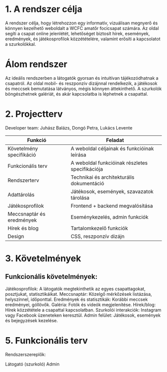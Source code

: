 # 1. A rendszer célja
A rendszer célja, hogy létrehozzon egy informatív, vizuálisan megnyerő és könnyen kezelhető weboldalt a WCFC amatőr focicsapat számára. Az oldal segíti a csapat online jelenlétét, lehetőséget biztosít hírek, események, eredmények, és játékosprofilok közzétételére, valamint erősíti a kapcsolatot a szurkolókkal.

# Álom rendszer
Az ideális rendszerben a látogatók gyorsan és intuitívan tájékozódhatnak a csapatról. Az oldal mobil- és reszponzív dizájnnal rendelkezik, a játékosok és meccsek bemutatása látványos, mégis könnyen áttekinthető. A szurkolók böngészhetnek galériát, és akár kapcsolatba is léphetnek a csapattal.

# 2. Projectterv
Developer team: Juhász Balázs, Dongó Petra, Lukács Levente

| Funkció                   | Feladat                                         |
| ------------------------- | ----------------------------------------------- |
| Követelmény specifikáció  | A weboldal céljainak és funkcióinak leírása     |
| Funkcionális terv         | A weboldal funkcióinak részletes specifikációja |
| Rendszerterv              | Technikai és architekturális dokumentáció       |
| Adattárolás               | Játékosok, események, szavazatok tárolása       |
| Játékosprofilok           | Frontend + backend megvalósítása                |
| Meccsnaptár és eredmények | Eseménykezelés, admin funkciók                  |
| Hírek és blog             | Tartalomkezelő funkciók                         |
| Design                    | CSS, reszponzív dizájn                          |

# 3. Követelmények
## Funkcionális követelmények:

Játékosprofilok: A látogatók megtekinthetik az egyes csapattagokat, posztjukat, statisztikáikat.
Meccsnaptár: Közelgő mérkőzések listázása, helyszínnel, időponttal.
Eredmények és statisztikák: Korábbi meccsek eredményei, góllövők.
Galéria: Fotók és videók megjelenítése.
Hírek/blog: Hírek közzététele a csapattal kapcsolatban.
Szurkolói interakciók: Instagram vagy Facebook üzeneteken keresztül.
Admin felület: Játékosok, események és bejegyzések kezelése.

# 5. Funkcionális terv
Rendszerszereplők:

Látogató (szurkoló)
Admin